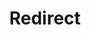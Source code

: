 ﻿---
layout: src/layouts/Redirect.astro
title: Redirect
redirect: https://octopus.com/docs/infrastructure/deployment-targets/tentacle/windows/polling-tentacles-web-sockets
pubDate:  2023-01-01
navSearch: false
navSitemap: false
navMenu: false
---
